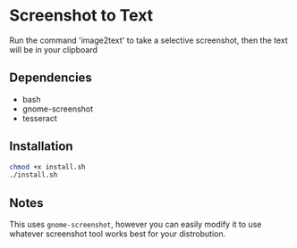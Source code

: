 # Screenshot to Text

Run the command 'image2text' to take a selective screenshot, then the text will be in your clipboard

## Dependencies

- bash
- gnome-screenshot
- tesseract

## Installation

```bash
chmod +x install.sh
./install.sh
```


## Notes

This uses `gnome-screenshot`, however you can easily modify it to use whatever screenshot tool works best for your distrobution.
